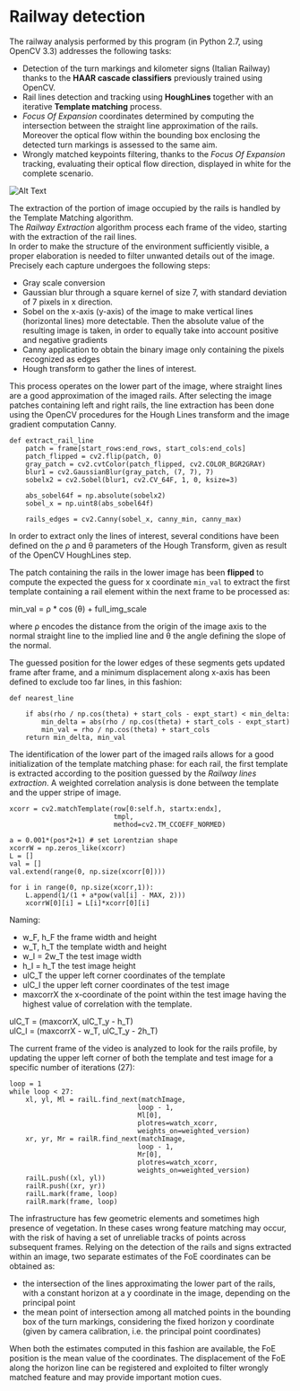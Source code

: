 Railway detection
=============
The railway analysis performed by this program (in Python 2.7, using OpenCV 3.3) addresses the following tasks:
* Detection of the turn markings and kilometer signs (Italian Railway) thanks to the **HAAR
cascade classifiers** previously trained using OpenCV.
* Rail lines detection and tracking using **HoughLines** together with an iterative 
**Template matching** process.
* *Focus Of Expansion* coordinates determined by computing the intersection between
 the straight line approximation of the rails. Moreover the optical flow within the 
 bounding box enclosing the detected turn markings is assessed to the same aim.
* Wrongly matched keypoints filtering, thanks to the *Focus Of Expansion* tracking, evaluating their optical
 flow direction, displayed in white for the complete scenario.

![Alt Text](https://raw.githubusercontent.com/federicafioretti/railway-detection/master/image-readme/execution.png)

The extraction of the portion of image occupied by the rails is handled by the Template Matching algorithm.\
The *Railway Extraction* algorithm process each frame of the video, starting with the extraction of the rail lines. \
In order to make the structure of the environment sufficiently visible, a proper elaboration is needed to filter unwanted
 details out of the image. Precisely each capture undergoes the following steps:

* Gray scale conversion
* Gaussian blur through a square kernel of size 7, with standard deviation of 7 pixels in x direction.
* Sobel on the x-axis (y-axis) of the image to make vertical lines (horizontal lines) more detectable. Then the absolute
 value of the resulting image is taken, in order to equally take into account positive and negative gradients
* Canny application to obtain the binary image only containing the pixels recognized as edges
* Hough transform to gather the lines of interest.

This process operates on the lower part of the image, where straight lines are a good approximation of the imaged rails. 
After selecting the image patches containing left and right rails, the line extraction has been done using the OpenCV 
procedures for the Hough Lines transform and the image gradient computation Canny. 
```
def extract_rail_line
    patch = frame[start_rows:end_rows, start_cols:end_cols]
    patch_flipped = cv2.flip(patch, 0)
    gray_patch = cv2.cvtColor(patch_flipped, cv2.COLOR_BGR2GRAY)
    blur1 = cv2.GaussianBlur(gray_patch, (7, 7), 7)
    sobelx2 = cv2.Sobel(blur1, cv2.CV_64F, 1, 0, ksize=3)

    abs_sobel64f = np.absolute(sobelx2)
    sobel_x = np.uint8(abs_sobel64f)

    rails_edges = cv2.Canny(sobel_x, canny_min, canny_max)
```

In order to extract only the lines of interest, several conditions have been defined on the ρ and θ parameters of the Hough 
Transform, given as result of the OpenCV HoughLines step. 

The patch containing the rails in the lower image has been **flipped** to compute the
expected the guess for x coordinate `min_val` to extract the first template containing a rail 
element within the next frame to be processed as:

min_val = ρ * cos (θ) + full_img_scale

where ρ encodes the distance from the origin of the image axis to the normal straight line 
to the implied line and θ the angle defining the slope of the normal.

The guessed position for the lower edges of these segments gets updated frame after frame, and a minimum displacement 
along x-axis has been defined to exclude too far lines, in this fashion:
```
def nearest_line

    if abs(rho / np.cos(theta) + start_cols - expt_start) < min_delta:
        min_delta = abs(rho / np.cos(theta) + start_cols - expt_start)
        min_val = rho / np.cos(theta) + start_cols
    return min_delta, min_val
```

The identification of the lower part of the imaged rails allows for a good initialization of the template matching phase: 
for each rail, the first template is extracted according to the position guessed by the *Railway lines extraction*. 
A weighted correlation analysis is done between the template and the upper stripe of image.

    xcorr = cv2.matchTemplate(row[0:self.h, startx:endx], 
                              tmpl, 
                              method=cv2.TM_CCOEFF_NORMED)

    a = 0.001*(pos*2+1) # set Lorentzian shape
    xcorrW = np.zeros_like(xcorr)
    L = []
    val = []
    val.extend(range(0, np.size(xcorr[0])))

    for i in range(0, np.size(xcorr,1)):
        L.append(1/(1 + a*pow(val[i] - MAX, 2)))
        xcorrW[0][i] = L[i]*xcorr[0][i]


Naming:
* w_F, h_F the frame width and height
* w_T, h_T the template width and height
* w_I = 2w_T the test image width
* h_I = h_T the test image height
* ulC_T the upper left corner coordinates of the template
* ulC_I the upper left corner coordinates of the test image
* maxcorrX the x-coordinate of the point within the test image having the highest value of correlation with the template.

ulC_T = (maxcorrX, ulC_T_y - h_T) \
ulC_I = (maxcorrX - w_T, ulC_T_y - 2h_T)

The current frame of the video is analyzed to look for the rails profile, by updating the upper left corner of both the template and test image for a specific number of iterations (27):

```
loop = 1
while loop < 27:
    xl, yl, Ml = railL.find_next(matchImage, 
                                loop - 1, 
                                Ml[0], 
                                plotres=watch_xcorr,
                                weights_on=weighted_version)
    xr, yr, Mr = railR.find_next(matchImage, 
                                loop - 1, 
                                Mr[0], 
                                plotres=watch_xcorr,
                                weights_on=weighted_version)
    railL.push((xl, yl))
    railR.push((xr, yr))
    railL.mark(frame, loop)
    railR.mark(frame, loop)
```
The infrastructure has few geometric elements and sometimes high presence of vegetation. In these cases wrong feature matching may occur, with the risk of having a set of unreliable tracks of points across subsequent frames. Relying on the detection of the rails and signs extracted within an image, two separate estimates of the FoE coordinates can be obtained as:

* the intersection of the lines approximating the lower part of the rails,
with a constant horizon at a y coordinate in the image, depending on the
principal point
* the mean point of intersection among all matched points in the
bounding box of the turn markings, considering the fixed horizon y coordinate (given by 
camera calibration, i.e. the principal point coordinates)

When both the estimates computed in this fashion are available, the FoE position is the mean value of the coordinates.
The displacement of the FoE along the horizon line can be registered and exploited to filter wrongly matched feature and may provide important motion cues.

